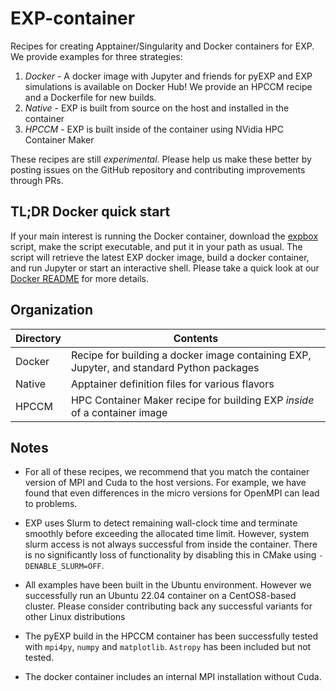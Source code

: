 # EXP-container

Recipes for creating Apptainer/Singularity and Docker containers for
EXP.  We provide examples for three strategies:
1. *Docker* - A docker image with Jupyter and friends for pyEXP and
   EXP simulations is available on Docker Hub!  We provide an HPCCM
   recipe and a Dockerfile for new builds.
2. *Native* - EXP is built from source on the host and installed in
   the container
3. *HPCCM* - EXP is built inside of the container using NVidia HPC
   Container Maker

These recipes are still _experimental_.  Please help us make these
better by posting issues on the GitHub repository and contributing
improvements through PRs.

## TL;DR Docker quick start

If your main interest is running the Docker container, download the
[expbox](/Docker/expbox) script, make the script executable, and put
it in your path as usual.  The script will retrieve the latest EXP
docker image, build a docker container, and run Jupyter or start an
interactive shell.  Please take a quick look at our [Docker
README](/Docker/README.md) for more details.

## Organization

| Directory    | Contents |
| ---          | ---      |
| Docker       | Recipe for building a docker image containing EXP, Jupyter, and standard Python packages |
| Native       | Apptainer definition files for various flavors |
| HPCCM        | HPC Container Maker recipe for building EXP *inside* of a container image |

## Notes

- For all of these recipes, we recommend that you match the container
  version of MPI and Cuda to the host versions.  For example, we have
  found that even differences in the micro versions for OpenMPI can
  lead to problems.

- EXP uses Slurm to detect remaining wall-clock time and terminate
  smoothly before exceeding the allocated time limit.  However, system
  slurm access is not always successful from inside the container.
  There is no significantly loss of functionality by disabling this in
  CMake using `-DENABLE_SLURM=OFF`.

- All examples have been built in the Ubuntu environment.  However we
  successfully run an Ubuntu 22.04 container on a CentOS8-based
  cluster.  Please consider contributing back any successful variants
  for other Linux distributions

- The pyEXP build in the HPCCM container has been successfully tested
  with `mpi4py`, `numpy` and `matplotlib`.  `Astropy` has been
  included but not tested.
  
- The docker container includes an internal MPI installation without
  Cuda.
